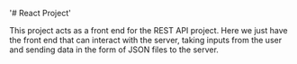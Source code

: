 '# React Project' 

This project acts as a front end for the REST API project. Here we just have the front end that can interact with the server, taking inputs from the user and sending data in the form of JSON files to the server.